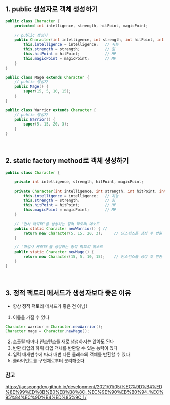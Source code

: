 ## 1. public 생성자로 객체 생성하기

```java
public class Character {
    protected int intelligence, strength, hitPoint, magicPoint;

    // public 생성자
    public Character(int intelligence, int strength, int hitPoint, int magicPoint) {
        this.intelligence = intelligence;   // 지능
        this.strength = strength;           // 힘
        this.hitPoint = hitPoint;           // HP
        this.magicPoint = magicPoint;       // MP
    }
}
```

```java
public class Mage extends Character {
    // public 생성자
    public Mage() {
        super(15, 5, 10, 15);
    }
}
```
```java
public class Warrior extends Character {
    // public 생성자
    public Warrior() {
        super(5, 15, 20, 3);
    }
}
```

<br>

## 2. static factory method로 객체 생성하기

```java
public class Character {

    private int intelligence, strength, hitPoint, magicPoint;

    private Character(int intelligence, int strength, int hitPoint, int magicPoint) {
        this.intelligence = intelligence;   // 지능
        this.strength = strength;           // 힘
        this.hitPoint = hitPoint;           // HP
        this.magicPoint = magicPoint;       // MP
    }

    // '전사 캐릭터'를 생성하는 정적 팩토리 메소드
    public static Character newWarrior() { // 
        return new Character(5, 15, 20, 3);     // 인스턴스를 생성 후 반환
    }

    // '마법사 캐릭터'를 생성하는 정적 팩토리 메소드
    public static Character newMage() {
        return new Character(15, 5, 10, 15);    // 인스턴스를 생성 후 반환
    }
}
```

<br>

## 3. 정적 팩토리 메서드가 생성자보다 좋은 이유
- 항상 정적 팩토리 메서드가 좋은 건 아님!

1) 이름을 가질 수 있다
```java
Character warrior = Character.newWarrior();
Character mage = Character.newMage();
```
2) 호출될 때마다 인스턴스를 새로 생성하지는 않아도 된다
3) 반환 타입의 하위 타입 객체를 반환할 수 있는 능력이 있다
4) 입력 매개변수에 따라 매번 다른 클래스의 객체를 반환할 수 있다
5) 클라이언트를 구현체로부터 분리해준다
### 참고
https://jaeseongdev.github.io/development/2021/01/05/%EC%9D%B4%ED%8E%99%ED%8B%B0%EB%B8%8C_%EC%9E%90%EB%B0%94_%EC%95%84%EC%9D%B4%ED%85%9C_1/
